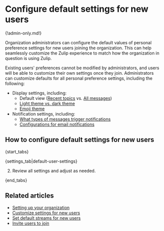 # Configure default settings for new users

{!admin-only.md!}

Organization administrators can configure the default values of
personal preference settings for new users joining the
organization. This can help seamlessly customize the Zulip experience
to match how the organization in question is using Zulip.

Existing users' preferences cannot be modified by administrators, and
users will be able to customize their own settings once they
join. Administrators can customize defaults for all personal
preference settings, including the following:

* Display settings, including:
    * Default view ([Recent topics](/help/recent-topics) vs. [All messages](/help/reading-strategies#all-messages))
    * [Light theme vs. dark theme](/help/dark-theme)
    * [Emoji theme](/help/emoji-and-emoticons#change-your-emoji-set)
* Notification settings, including:
    * [What types of messages trigger notifications][default-notifications]
    * [Configurations for email notifications](/help/email-notifications)

[default-notifications]: /help/stream-notifications#set-default-notifications-for-all-streams

## How to configure default settings for new users

{start_tabs}

{settings_tab|default-user-settings}

2. Review all settings and adjust as needed.

{end_tabs}

## Related articles

* [Setting up your organization](/help/getting-your-organization-started-with-zulip)
* [Customize settings for new users](/help/customize-settings-for-new-users)
* [Set default streams for new users](/help/set-default-streams-for-new-users)
* [Invite users to join](/help/invite-users-to-join)
